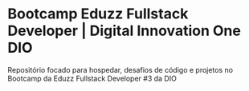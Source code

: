 # Bootcamp Eduzz Fullstack Developer | Digital Innovation One DIO
Repositório focado para hospedar, desafios de código e projetos no Bootcamp da Eduzz Fullstack Developer #3 da DIO

